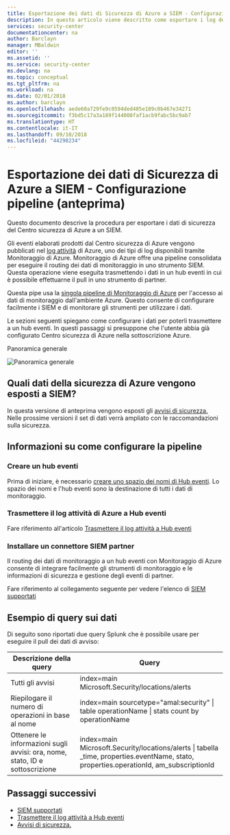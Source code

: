 ```yaml
---
title: Esportazione dei dati di Sicurezza di Azure a SIEM - Configurazione pipeline (anteprima) | Microsoft Docs
description: In questo articolo viene descritto come esportare i log del centro sicurezza di Azure a un SIEM
services: security-center
documentationcenter: na
author: Barclayn
manager: MBaldwin
editor: ''
ms.assetid: ''
ms.service: security-center
ms.devlang: na
ms.topic: conceptual
ms.tgt_pltfrm: na
ms.workload: na
ms.date: 02/01/2018
ms.author: barclayn
ms.openlocfilehash: aede60a729fe9c0594ded485e189c0b467e34271
ms.sourcegitcommit: f3bd5c17a3a189f144008faf1acb9fabc5bc9ab7
ms.translationtype: HT
ms.contentlocale: it-IT
ms.lasthandoff: 09/10/2018
ms.locfileid: "44298234"
---
```

# <a name="azure-security-data-export-to-siem--pipeline-configuration-preview"></a>Esportazione dei dati di Sicurezza di Azure a SIEM - Configurazione pipeline (anteprima)

Questo documento descrive la procedura per esportare i dati di sicurezza del Centro sicurezza di Azure a un SIEM.

Gli eventi elaborati prodotti dal Centro sicurezza di Azure vengono pubblicati nel [log attività](../monitoring-and-diagnostics/monitoring-overview-activity-logs.md) di Azure, uno dei tipi di log disponibili tramite Monitoraggio di Azure. Monitoraggio di Azure offre una pipeline consolidata per eseguire il routing dei dati di monitoraggio in uno strumento SIEM. Questa operazione viene eseguita trasmettendo i dati in un hub eventi in cui è possibile effettuarne il pull in uno strumento di partner.

Questa pipe usa la [singola pipeline di Monitoraggio di Azure](../monitoring-and-diagnostics/monitor-stream-monitoring-data-event-hubs.md) per l'accesso ai dati di monitoraggio dall'ambiente Azure. Questo consente di configurare facilmente i SIEM e di monitorare gli strumenti per utilizzare i dati.

Le sezioni seguenti spiegano come configurare i dati per poterli trasmettere a un hub eventi. In questi passaggi si presuppone che l'utente abbia già configurato Centro sicurezza di Azure nella sottoscrizione Azure.

Panoramica generale

![Panoramica generale](media/security-center-export-data-to-siem/overview.png)

## <a name="what-is-the-azure-security-data-exposed-to-siem"></a>Quali dati della sicurezza di Azure vengono esposti a SIEM?

In questa versione di anteprima vengono esposti gli [avvisi di sicurezza.](../security-center/security-center-managing-and-responding-alerts.md) Nelle prossime versioni il set di dati verrà ampliato con le raccomandazioni sulla sicurezza.

## <a name="how-to-setup-the-pipeline"></a>Informazioni su come configurare la pipeline 

### <a name="create-an-event-hub"></a>Creare un hub eventi 

Prima di iniziare, è necessario [creare uno spazio dei nomi di Hub eventi](../event-hubs/event-hubs-create.md). Lo spazio dei nomi e l'hub eventi sono la destinazione di tutti i dati di monitoraggio.

### <a name="stream-the-azure-activity-log-to-event-hubs"></a>Trasmettere il log attività di Azure a Hub eventi

Fare riferimento all'articolo [Trasmettere il log attività a Hub eventi](../monitoring-and-diagnostics/monitoring-stream-activity-logs-event-hubs.md)

### <a name="install-a-partner-siem-connector"></a>Installare un connettore SIEM partner 

Il routing dei dati di monitoraggio a un hub eventi con Monitoraggio di Azure consente di integrare facilmente gli strumenti di monitoraggio e le informazioni di sicurezza e gestione degli eventi di partner.

Fare riferimento al collegamento seguente per vedere l'elenco di [SIEM supportati](../monitoring-and-diagnostics/monitor-stream-monitoring-data-event-hubs.md#what-can-i-do-with-the-monitoring-data-being-sent-to-my-event-hub)

## <a name="example-for-querying-data"></a>Esempio di query sui dati 

Di seguito sono riportati due query Splunk che è possibile usare per eseguire il pull dei dati di avviso:

| **Descrizione della query**                                | **Query**                                                                                                                              |
|---------------------------------------------------------|----------------------------------------------------------------------------------------------------------------------------------------|
| Tutti gli avvisi                                              | index=main Microsoft.Security/locations/alerts                                                                                         |
| Riepilogare il numero di operazioni in base al nome             | index=main sourcetype="amal:security" \| table operationName \| stats count by operationName                                |
| Ottenere le informazioni sugli avvisi: ora, nome, stato, ID e sottoscrizione | index=main Microsoft.Security/locations/alerts \| tabella \_time, properties.eventName, stato, properties.operationId, am_subscriptionId |


## <a name="next-steps"></a>Passaggi successivi

- [SIEM supportati](../monitoring-and-diagnostics/monitor-stream-monitoring-data-event-hubs.md#what-can-i-do-with-the-monitoring-data-being-sent-to-my-event-hub)
- [Trasmettere il log attività a Hub eventi](../monitoring-and-diagnostics/monitoring-stream-activity-logs-event-hubs.md)
- [Avvisi di sicurezza.](../security-center/security-center-managing-and-responding-alerts.md)
